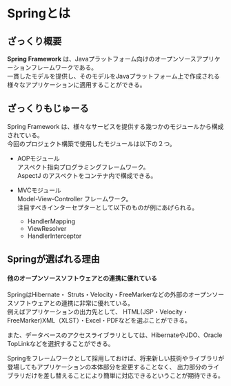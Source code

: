 # Springとは

## ざっくり概要
**Spring Framework** は、Javaプラットフォーム向けのオープンソースアプリケーションフレームワークである。<br/>
一貫したモデルを提供し、そのモデルをJavaプラットフォーム上で作成される様々なアプリケーションに適用することができる。

## ざっくりもじゅーる
Spring Framework は、様々なサービスを提供する幾つかのモジュールから構成されている。<br/>
今回のプロジェクト構築で使用したモジュールは以下の２つ。

- AOPモジュール<br/>
アスペクト指向プログラミングフレームワーク。<br/>
AspectJ のアスペクトをコンテナ内で構成できる。

- MVCモジュール<br/>
Model-View-Controller フレームワーク。<br/>
注目すべきインターセプターとして以下のものが例にあげられる。
  - HandlerMapping
  - ViewResolver
  - HandlerInterceptor

## Springが選ばれる理由
#### 他のオープンソースソフトウェアとの連携に優れている

SpringはHibernate・ Struts・Velocity・FreeMarkerなどの外部のオープンソースソフトウェアとの連携に非常に優れている。<br/>
例えばアプリケーションの出力先として、 HTML(JSP・Velocity・FreeMarker)XML（XLST）・Excel・PDFなどを選ぶことができる。<br/>

また、データベースのアクセスライブラリとしては、HibernateやJDO、Oracle TopLinkなどを選択することができる。

Springをフレームワークとして採用しておけば、将来新しい技術やライブラリが登場してもアプリケーションの本体部分を変更することなく、 出力部分のライブラリだけを差し替えることにより簡単に対応できるということが期待できる。
